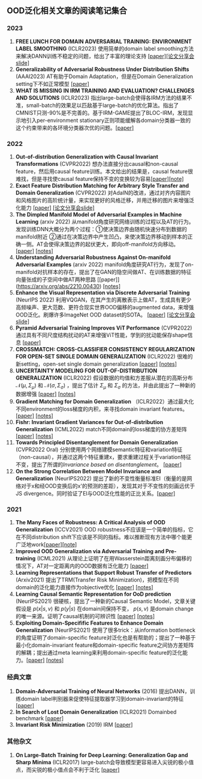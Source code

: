 ## OOD泛化相关文章的阅读笔记集合

### 2023

1. **FREE LUNCH FOR DOMAIN ADVERSARIAL TRAINING: ENVIRONMENT LABEL SMOOTHING** (ICLR2023) 使用简单的domain label smoothing方法来解决DANN训练不稳定的问题，给出了丰富的理论支持 [[paper]](https://arxiv.org/abs/2302.00194)[[论文分享会slide]](./all_notes/2023.2.17domain_adversarial_training_with_ELS.pdf)
2. **Generalizability of Adversarial Robustness Under Distribution Shifts** (AAAI2023) AT有助于Domain Adaptation，但是在Domain Generalization setting下不如正常模型 [[paper]](https://arxiv.org/abs/2209.15042)
3.  **WHAT IS MISSING IN IRM TRAINING AND EVALUATION? CHALLENGES AND SOLUTIONS** (ICLR2023) 指出large-batch会使得各IRM方法的结果不准，small-batch的效果足以匹敌基于large-batch的优化算法。指出了CMNIST只测-90%是不完善的。基于IRM-GAME提出了BLOC-IRM，发现显示地引入per-environment stationary正则项能缓解各domain分类器一致的这个约束带来的各环境分类器次优的问题。[[paper]](https://openreview.net/forum?id=MjsDeTcDEy)

### 2022

1. **Out-of-distribution Generalization with Causal Invariant Transformations** (CVPR2022) 想办法直接分出causal和non-causal feature，然后用causal feature训练。本文给出的结果是，causal feature很难找，但是寻找使causal feature保持不变的变换较为容易[[paper]](https://arxiv.org/abs/2203.11528)[[note]](./all_notes/Out-of-distribution_Generalization_with_Causal_Invariant_Transformations.pdf)
2. **Exact Feature Distribution Matching for Arbitrary Style Transfer and Domain Generalization** (CVPR2022) 对AdaIN的改进，通过对齐内容图片和风格图片的高阶统计量，来实现更好的风格迁移，并用迁移的图片来增强泛化能力 [[paper]](https://arxiv.org/abs/2203.07740) [[论文分享会slide]](./all_notes/2022.11.17-EHM(final).pdf)
3. **The Dimpled Manifold Model of Adversarial Examples in Machine Learning** (arxiv 2022) 从manifold角度研究网络训练的过程以及AT的行为。发现训练DNN大概分为两个过程：①使决策边界由随机快速分布到数据的manifold附近 ②通过在决策边界中产生凹凸，来使决策边界移动到样本的正确一侧。AT会使得决策边界的起伏更大，即向off-manifold方向移动。[[paper]](https://arxiv.org/abs/2106.10151) [[notes]](./all_notes/The-Dimpled-Manifold.pdf)
4. **Understanding Adversarial Robustness Against On-manifold Adversarial Examples** (arxiv 2022) manifold角度研究AT行为，发现了on-manifold对抗样本的存在，提出了在GAN的隐空间做AT、在训练数据的特征向量张成的子空间中做AT两种思路 [[paper]] (https://arxiv.org/abs/2210.00430) [[notes]](./all_notes/Understanding-Adversarial-Robustness-Against.pdf)
5. **Enhance the Visual Representation via Discrete Adversarial Training** (NeurIPS 2022) 利用VQGAN，在其产生的离散表示上做AT，生成具有更少高频噪声、更大范数、更符合现实世界OOD偏移的augmented data，来增强OOD泛化。刷爆许多ImageNet OOD dataset的SOTA。 [[paper]](https://arxiv.org/abs/2209.07735) [[论文分享会slide]](./all_notes/2022.12.15DAT.pdf)
6. **Pyramid Adversarial Training Improves ViT Performance** (CVPR2022) 通过具有不同尺度结构扰动的AT来增强ViT性能，学到的扰动能保存shape信息 [[paper]](https://arxiv.org/abs/2111.15121)
7. **CROSSMATCH: CROSS-CLASSIFIER CONSISTENCY REGULARIZATION FOR OPEN-SET SINGLE DOMAIN GENERALIZATION** (ICLR2022) 很难的新setting，open-set single domain generalization [[paper]](https://openreview.net/forum?id=48RBsJwGkJf) [[notes]](./all_notes/cross-matching-ICLR22.pdf)
8. **UNCERTAINTY MODELING FOR OUT-OF-DISTRIBUTION GENERALIZATION** (ICLR2022) 假设数据的均值和方差服从潜在的高斯分布 $\mathcal{N}(\mu,\Sigma_\mu)$ 和 $\mathcal{N}(\sigma,\Sigma_\sigma)$ ，提出了估计 $\Sigma_\mu$ 和 $\Sigma_\sigma$ 的方法，并由此提出了一种新的数据增强 [[paper]](https://arxiv.org/abs/2202.03958) [[notes]](./all_notes/uncertain.pdf)
9. **Gradient Matching for Domain Generalization** （ICLR2022）通过最大化不同environment的loss梯度的内积，来寻找domain invariant features。[[paper]](https://openreview.net/forum?id=vDwBW49HmO) [[notes]](./all_notes/grad_fishr.pdf)
10. **Fishr: Invariant Gradient Variances for Out-of-distribution Generalization** (ICML2022) match不同domain的loss梯度的协方差矩阵 [[paper]](https://arxiv.org/abs/2109.02934) [[notes]](./all_notes/grad_fishr.pdf)
11. **Towards Principled Disentanglement for Domain Generalization** (CVPR2022 Oral) 分别使用两个网络建模semantic特征和variation特征（non-causal），并通过这两个特征重建x，要求重建过程关于variation特征不变，提出了所谓的*Invariance based on disentanglement*。 [[paper]](https://arxiv.org/abs/2111.13839)
12. **On the Strong Correlation Between Model Invariance and Generalization** (NeurIPS2022) 提出了新的不变性衡量标准EI（衡量的是网络对于x和经OOD变换后的x'的预测的差距），发现其对于不变性的刻画远优于JS divergence。同时验证了EI与OOD泛化性能的正比关系。[[paper]](https://arxiv.org/pdf/2207.07065.pdf)

### 2021

1. **The Many Faces of Robustness: A Critical Analysis of OOD Generalization** (ICCV2021) OOD robustness不应该是一个简单的指标，它在不同distribution shift下应该是不同的指标。难以推断现有方法中哪个能更广泛地work[[paper]](https://openaccess.thecvf.com/content/ICCV2021/papers/Hendrycks_The_Many_Faces_of_Robustness_A_Critical_Analysis_of_Out-of-Distribution_ICCV_2021_paper.pdf)[[note]](./all_notes/The-Many-Faces-of-Robustness-A-Critical-Analysis-of-OOD-Generalization.pdf)
2. **Improved OOD Generalization via Adversarial Training and Pre-training** (ICML2021) 从理论上证明了在用Wasserstein距离刻画分布偏移的情况下，AT对一定距离内的OOD数据有泛化能力 [[paper]](https://arxiv.org/abs/2105.11144) 
3. **Learning Representations that Support Robust Transfer of Predictors** (Arxiv2021) 提出了TRM(Transfer Risk Minimization)，把模型在不同domain的泛化能力直接作为objective优化 [[paper]](https://arxiv.org/abs/2110.09940) [[notes]](./all_notes/TRM.pdf)
4. **Learning Causal Semantic Representation for OoD prediction** (NeurIPS2021) 很硬核，提出了一种新的Causal Semantic Model，文章关键假设是 $p(x|s,v)$ 和 $p(y|s)$ 在domain间保持不变， $p(s,v)$ 是domain change的唯一来源。证明了causal机制的可辨识性  [[paper]](https://proceedings.neurips.cc/paper/2021/file/310614fca8fb8e5491295336298c340f-Paper.pdf) [[notes]](./all_notes/causal1.pdf)
5. **Exploiting Domain-Specifific Features to Enhance Domain Generalization** (NeurIPS2021) 使用了很多trick：从information bottleneck的角度证明了domain-specific feature对泛化也是有帮助的；提出了一种基于最小化domain-invariant feature和domain-specific feature之间协方差矩阵的解耦；提出通过meta learning来利用domain-specific feature的泛化能力。[[paper]](https://arxiv.org/abs/2110.09410) [[notes]](./all_notes/disen1.md)



### 经典文章

1. **Domain-Adversarial Training of Neural Networks** (2016) 提出DANN，训练domain label判别器来促使特征提取器学习到domain-invariant的特征 [[paper]](https://www.jmlr.org/papers/volume17/15-239/15-239.pdf)
2. **In Search of Lost Domain Generalization** (ICLR2021) Domainbed benchmark [[paper]](https://arxiv.org/abs/2007.01434)
3. **Invariant Risk Minimization** (2019) IRM [[paper]](https://arxiv.org/abs/1907.02893)



### 其他杂文

1. **On Large-Batch Training for Deep Learning: Generalization Gap and Sharp Minima** (ICLR2017) large-batch会导致模型更容易进入尖锐的极小值点，而尖锐的极小值点会不利于泛化 [[paper]](https://arxiv.org/abs/1609.04836)


